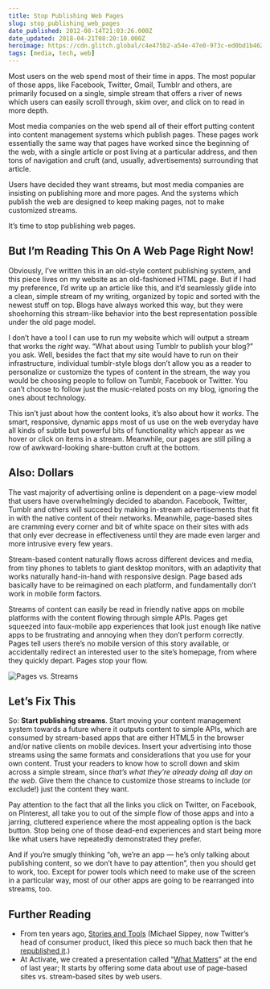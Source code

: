 ```yaml
---
title: Stop Publishing Web Pages
slug: stop_publishing_web_pages
date_published: 2012-08-14T21:03:26.000Z
date_updated: 2018-04-21T08:20:10.000Z
heroimage: https://cdn.glitch.global/c4e475b2-a54e-47e0-973c-ed0bd1b46262/stream-wireframes.png?v=1670729826246
tags: [media, tech, web]
---
```


Most users on the web spend most of their time in apps. The most popular of those apps, like Facebook, Twitter, Gmail, Tumblr and others, are primarily focused on a single, simple stream that offers a river of news which users can easily scroll through, skim over, and click on to read in more depth.

Most media companies on the web spend all of their effort putting content into content management systems which publish pages. These pages work essentially the same way that pages have worked since the beginning of the web, with a single article or post living at a particular address, and then tons of navigation and cruft (and, usually, advertisements) surrounding that article.

Users have decided they want streams, but most media companies are insisting on publishing more and more pages. And the systems which publish the web are designed to keep making pages, not to make customized streams.

It’s time to stop publishing web pages.

## But I’m Reading This On A Web Page Right Now!

Obviously, I’ve written this in an old-style content publishing system, and this piece lives on my website as an old-fashioned HTML page. But if I had my preference, I’d write up an article like this, and it’d seamlessly glide into a clean, simple stream of my writing, organized by topic and sorted with the newest stuff on top. Blogs have always worked this way, but they were shoehorning this stream-like behavior into the best representation possible under the old page model.

I don’t have a tool I can use to run my website which will output a stream that works the *right* way. “What about using Tumblr to publish your blog?” you ask. Well, besides the fact that my site would have to run on their infrastructure, individual tumblr-style blogs don’t allow you as a reader to personalize or customize the types of content in the stream, the way you would be choosing people to follow on Tumblr, Facebook or Twitter. You can’t choose to follow just the music-related posts on my blog, ignoring the ones about technology.

This isn’t just about how the content looks, it’s also about how it *works*. The smart, responsive, dynamic apps most of us use on the web everyday have all kinds of subtle but powerful bits of functionality which appear as we hover or click on items in a stream. Meanwhile, our pages are still piling a row of awkward-looking share-button cruft at the bottom.

## Also: Dollars

The vast majority of advertising online is dependent on a page-view model that users have overwhelmingly decided to abandon. Facebook, Twitter, Tumblr and others will succeed by making in-stream advertisements that fit in with the native content of their networks. Meanwhile, page-based sites are cramming every corner and bit of white space on their sites with ads that only ever decrease in effectiveness until they are made even larger and more intrusive every few years.

Stream-based content naturally flows across different devices and media, from tiny phones to tablets to giant desktop monitors, with an adaptivity that works naturally hand-in-hand with responsive design. Page based ads basically have to be reimagined on each platform, and fundamentally don’t work in mobile form factors.

Streams of content can easily be read in friendly native apps on mobile platforms with the content flowing through simple APIs. Pages get squeezed into faux-mobile app experiences that look just enough like native apps to be frustrating and annoying when they don’t perform correctly. Pages tell users there’s no mobile version of this story available, or accidentally redirect an interested user to the site’s homepage, from where they quickly depart. Pages stop your flow.

![Pages vs. Streams](https://cdn.glitch.global/c4e475b2-a54e-47e0-973c-ed0bd1b46262/stream-wireframes.png?v=1670729826246)

## Let’s Fix This

So: **Start publishing streams**. Start moving your content management system towards a future where it outputs content to simple APIs, which are consumed by stream-based apps that are either HTML5 in the browser and/or native clients on mobile devices. Insert your advertising into those streams using the same formats and considerations that you use for your own content. Trust your readers to know how to scroll down and skim across a simple stream, since *that’s what they’re already doing all day on the web*. Give them the chance to customize those streams to include (or exclude!) just the content they want.

Pay attention to the fact that all the links you click on Twitter, on Facebook, on Pinterest, all take you to out of the simple flow of those apps and into a jarring, cluttered experience where the most appealing option is the back button. Stop being one of those dead-end experiences and start being more like what users have repeatedly demonstrated they prefer.

And if you’re smugly thinking “oh, we’re an app — he’s only talking about publishing content, so we don’t have to pay attention”, then you should get to work, too. Except for power tools which need to make use of the screen in a particular way, most of our other apps are going to be rearranged into streams, too.

## Further Reading

- From ten years ago, [Stories and Tools](/2002/04/stories-and-too) (Michael Sippey, now Twitter’s head of consumer product, liked this piece so much back then that he [republished it](http://www.theobvious.com/archive/2002/04/15.html).)
- At Activate, we created a presentation called “[What Matters](http://activate.com/)” at the end of last year; It starts by offering some data about use of page-based sites vs. stream-based sites by web users.
